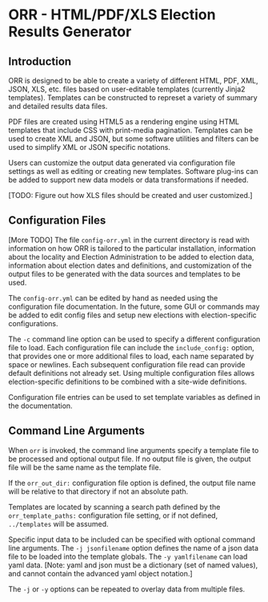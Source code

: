 # ORR -  HTML/PDF/XLS Election Results Generator

## Introduction

ORR is designed to be able to create a variety of different HTML, PDF,
XML, JSON, XLS, etc. files based on user-editable templates (currently
Jinja2 templates). Templates can be constructed to represet a variety
of summary and detailed results data files.

PDF files are created using HTML5 as a rendering engine using HTML
templates that include CSS with print-media pagination. Templates
can be used to create XML and JSON, but some software utilities and
filters can be used to simplify XML or JSON specific notations.

Users can customize the output data generated via configuration file
settings as well as editing or creating new templates. Software plug-ins
can be added to support new data models or data transformations if
needed.

[TODO: Figure out how XLS files should be created and user
customized.]

## Configuration Files

[More TODO] The file `config-orr.yml` in the current directory is
read with information on how ORR is tailored to the particular
installation, information about the locality and Election Administration
to be added to election data, information about election dates and
definitions, and customization of the output files to be generated
with the data sources and templates to be used.

The `config-orr.yml` can be edited by hand as needed using the
configuration file documentation. In the future, some GUI or
commands may be added to edit config files and setup new elections
with election-specific configurations.

The `-c` command line option can be used to specify a different
configuration file to load. Each configuration file can include
the `include_config:` option, that provides one or more additional
files to load, each name separated by space or newlines. Each
subsequent configuration file read can provide default definitions
not already set. Using multiple configuration files allows election-specific
definitions to be combined with a site-wide definitions.

Configuration file entries can be used to set template variables
as defined in the documentation.

## Command Line Arguments

When `orr` is invoked, the command line arguments specify a template
file to be processed and optional output file. If no output file is given,
the output file will be the same name as the template file.

If the `orr_out_dir:` configuration file option is defined, the
output file name will be relative to that directory if not an
absolute path.

Templates are located by scanning a search path defined by the
`orr_template_paths:` configuration file setting, or if not
defined, `../templates` will be assumed.

Specific input data to be included can be specified with optional
command line arguments. The `-j jsonfilename` option defines the name
of a json data file to be loaded into the template globals. The
`-y yamlfilename` can load yaml data. \[Note: yaml and json must
be a dictionary (set of named values), and cannot contain the advanced
yaml object notation.]

The `-j` or `-y` options can be repeated to overlay data from multiple
files.






